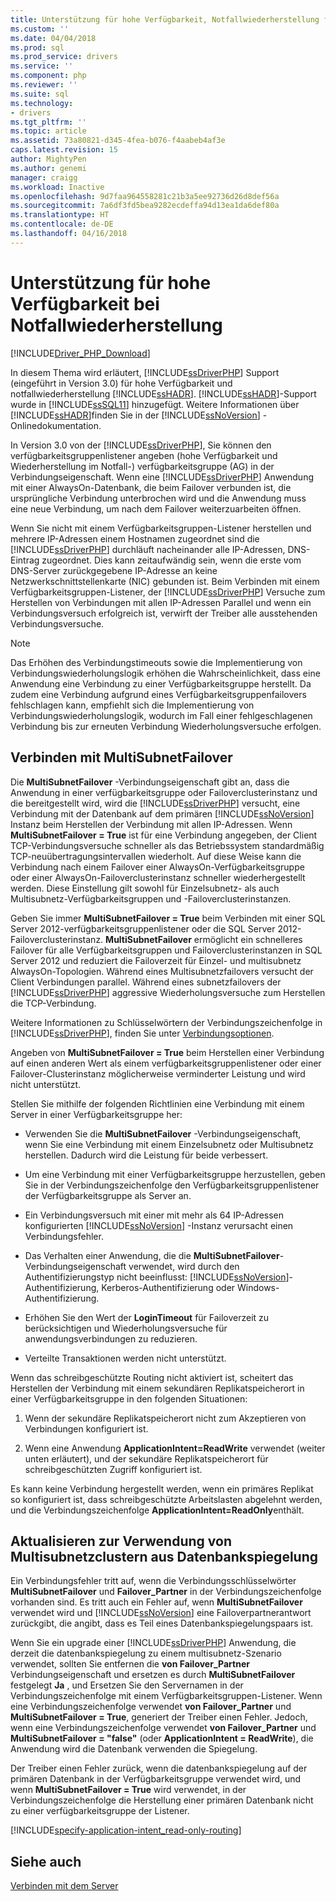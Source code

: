 ```yaml
---
title: Unterstützung für hohe Verfügbarkeit, Notfallwiederherstellung für Microsoft Drivers for PHP for SQLServer | Microsoft Docs
ms.custom: ''
ms.date: 04/04/2018
ms.prod: sql
ms.prod_service: drivers
ms.service: ''
ms.component: php
ms.reviewer: ''
ms.suite: sql
ms.technology:
- drivers
ms.tgt_pltfrm: ''
ms.topic: article
ms.assetid: 73a80821-d345-4fea-b076-f4aabeb4af3e
caps.latest.revision: 15
author: MightyPen
ms.author: genemi
manager: craigg
ms.workload: Inactive
ms.openlocfilehash: 9d7faa964558281c21b3a5ee92736d26d8def56a
ms.sourcegitcommit: 7a6df3fd5bea9282ecdeffa94d13ea1da6def80a
ms.translationtype: HT
ms.contentlocale: de-DE
ms.lasthandoff: 04/16/2018
---
```

# <a name="support-for-high-availability-disaster-recovery"></a>Unterstützung für hohe Verfügbarkeit bei Notfallwiederherstellung
[!INCLUDE[Driver_PHP_Download](../../includes/driver_php_download.md)]

In diesem Thema wird erläutert, [!INCLUDE[ssDriverPHP](../../includes/ssdriverphp_md.md)] Support (eingeführt in Version 3.0) für hohe Verfügbarkeit und notfallwiederherstellung [!INCLUDE[ssHADR](../../includes/sshadr_md.md)].  [!INCLUDE[ssHADR](../../includes/sshadr_md.md)]-Support wurde in [!INCLUDE[ssSQL11](../../includes/sssql11_md.md)] hinzugefügt. Weitere Informationen über [!INCLUDE[ssHADR](../../includes/sshadr_md.md)]finden Sie in der [!INCLUDE[ssNoVersion](../../includes/ssnoversion_md.md)] -Onlinedokumentation.  
  
In Version 3.0 von der [!INCLUDE[ssDriverPHP](../../includes/ssdriverphp_md.md)], Sie können den verfügbarkeitsgruppenlistener angeben (hohe Verfügbarkeit und Wiederherstellung im Notfall-) verfügbarkeitsgruppe (AG) in der Verbindungseigenschaft. Wenn eine [!INCLUDE[ssDriverPHP](../../includes/ssdriverphp_md.md)] Anwendung mit einer AlwaysOn-Datenbank, die beim Failover verbunden ist, die ursprüngliche Verbindung unterbrochen wird und die Anwendung muss eine neue Verbindung, um nach dem Failover weiterzuarbeiten öffnen.  
  
Wenn Sie nicht mit einem Verfügbarkeitsgruppen-Listener herstellen und mehrere IP-Adressen einem Hostnamen zugeordnet sind die [!INCLUDE[ssDriverPHP](../../includes/ssdriverphp_md.md)] durchläuft nacheinander alle IP-Adressen, DNS-Eintrag zugeordnet. Dies kann zeitaufwändig sein, wenn die erste vom DNS-Server zurückgegebene IP-Adresse an keine Netzwerkschnittstellenkarte (NIC) gebunden ist. Beim Verbinden mit einem Verfügbarkeitsgruppen-Listener, der [!INCLUDE[ssDriverPHP](../../includes/ssdriverphp_md.md)] Versuche zum Herstellen von Verbindungen mit allen IP-Adressen Parallel und wenn ein Verbindungsversuch erfolgreich ist, verwirft der Treiber alle ausstehenden Verbindungsversuche.  
  
> [!NOTE]  
> Das Erhöhen des Verbindungstimeouts sowie die Implementierung von Verbindungswiederholungslogik erhöhen die Wahrscheinlichkeit, dass eine Anwendung eine Verbindung zu einer Verfügbarkeitsgruppe herstellt. Da zudem eine Verbindung aufgrund eines Verfügbarkeitsgruppenfailovers fehlschlagen kann, empfiehlt sich die Implementierung von Verbindungswiederholungslogik, wodurch im Fall einer fehlgeschlagenen Verbindung bis zur erneuten Verbindung Wiederholungsversuche erfolgen.  
  
## <a name="connecting-with-multisubnetfailover"></a>Verbinden mit MultiSubnetFailover  
Die **MultiSubnetFailover** -Verbindungseigenschaft gibt an, dass die Anwendung in einer verfügbarkeitsgruppe oder Failoverclusterinstanz und die bereitgestellt wird, wird die [!INCLUDE[ssDriverPHP](../../includes/ssdriverphp_md.md)] versucht, eine Verbindung mit der Datenbank auf dem primären [!INCLUDE[ssNoVersion](../../includes/ssnoversion_md.md)] Instanz beim Herstellen der Verbindung mit allen IP-Adressen. Wenn **MultiSubnetFailover = True** ist für eine Verbindung angegeben, der Client TCP-Verbindungsversuche schneller als das Betriebssystem standardmäßig TCP-neuübertragungsintervallen wiederholt. Auf diese Weise kann die Verbindung nach einem Failover einer AlwaysOn-Verfügbarkeitsgruppe oder einer AlwaysOn-Failoverclusterinstanz schneller wiederhergestellt werden. Diese Einstellung gilt sowohl für Einzelsubnetz- als auch Multisubnetz-Verfügbarkeitsgruppen und -Failoverclusterinstanzen.  
  
Geben Sie immer **MultiSubnetFailover = True** beim Verbinden mit einer SQL Server 2012-verfügbarkeitsgruppenlistener oder die SQL Server 2012-Failoverclusterinstanz. **MultiSubnetFailover** ermöglicht ein schnelleres Failover für alle Verfügbarkeitsgruppen und Failoverclusterinstanzen in SQL Server 2012 und reduziert die Failoverzeit für Einzel- und multisubnetz AlwaysOn-Topologien. Während eines Multisubnetzfailovers versucht der Client Verbindungen parallel. Während eines subnetzfailovers der [!INCLUDE[ssDriverPHP](../../includes/ssdriverphp_md.md)] aggressive Wiederholungsversuche zum Herstellen die TCP-Verbindung.  
  
Weitere Informationen zu Schlüsselwörtern der Verbindungszeichenfolge in [!INCLUDE[ssDriverPHP](../../includes/ssdriverphp_md.md)], finden Sie unter [Verbindungsoptionen](../../connect/php/connection-options.md).  
  
Angeben von **MultiSubnetFailover = True** beim Herstellen einer Verbindung auf einen anderen Wert als einem verfügbarkeitsgruppenlistener oder einer Failover-Clusterinstanz möglicherweise verminderter Leistung und wird nicht unterstützt.  
  
Stellen Sie mithilfe der folgenden Richtlinien eine Verbindung mit einem Server in einer Verfügbarkeitsgruppe her:  
  
-   Verwenden Sie die **MultiSubnetFailover** -Verbindungseigenschaft, wenn Sie eine Verbindung mit einem Einzelsubnetz oder Multisubnetz herstellen. Dadurch wird die Leistung für beide verbessert.  
  
-   Um eine Verbindung mit einer Verfügbarkeitsgruppe herzustellen, geben Sie in der Verbindungszeichenfolge den Verfügbarkeitsgruppenlistener der Verfügbarkeitsgruppe als Server an.  
  
-   Ein Verbindungsversuch mit einer mit mehr als 64 IP-Adressen konfigurierten [!INCLUDE[ssNoVersion](../../includes/ssnoversion_md.md)] -Instanz verursacht einen Verbindungsfehler.  
  
-   Das Verhalten einer Anwendung, die die **MultiSubnetFailover**-Verbindungseigenschaft verwendet, wird durch den Authentifizierungstyp nicht beeinflusst: [!INCLUDE[ssNoVersion](../../includes/ssnoversion_md.md)]-Authentifizierung, Kerberos-Authentifizierung oder Windows-Authentifizierung.  
  
-   Erhöhen Sie den Wert der **LoginTimeout** für Failoverzeit zu berücksichtigen und Wiederholungsversuche für anwendungsverbindungen zu reduzieren.  
  
-   Verteilte Transaktionen werden nicht unterstützt.  
  
Wenn das schreibgeschützte Routing nicht aktiviert ist, scheitert das Herstellen der Verbindung mit einem sekundären Replikatspeicherort in einer Verfügbarkeitsgruppe in den folgenden Situationen:  
  
1.  Wenn der sekundäre Replikatspeicherort nicht zum Akzeptieren von Verbindungen konfiguriert ist.  
  
2.  Wenn eine Anwendung **ApplicationIntent=ReadWrite** verwendet (weiter unten erläutert), und der sekundäre Replikatspeicherort für schreibgeschützten Zugriff konfiguriert ist.  
  
Es kann keine Verbindung hergestellt werden, wenn ein primäres Replikat so konfiguriert ist, dass schreibgeschützte Arbeitslasten abgelehnt werden, und die Verbindungszeichenfolge **ApplicationIntent=ReadOnly**enthält.  
  
## <a name="upgrading-to-use-multi-subnet-clusters-from-database-mirroring"></a>Aktualisieren zur Verwendung von Multisubnetzclustern aus Datenbankspiegelung  
Ein Verbindungsfehler tritt auf, wenn die Verbindungsschlüsselwörter **MultiSubnetFailover** und **Failover_Partner** in der Verbindungszeichenfolge vorhanden sind. Es tritt auch ein Fehler auf, wenn **MultiSubnetFailover** verwendet wird und [!INCLUDE[ssNoVersion](../../includes/ssnoversion_md.md)] eine Failoverpartnerantwort zurückgibt, die angibt, dass es Teil eines Datenbankspiegelungspaars ist.  
  
Wenn Sie ein upgrade einer [!INCLUDE[ssDriverPHP](../../includes/ssdriverphp_md.md)] Anwendung, die derzeit die datenbankspiegelung zu einem multisubnetz-Szenario verwendet, sollten Sie entfernen die **von Failover_Partner** Verbindungseigenschaft und ersetzen es durch **MultiSubnetFailover**  festgelegt **Ja** , und Ersetzen Sie den Servernamen in der Verbindungszeichenfolge mit einem Verfügbarkeitsgruppen-Listener. Wenn eine Verbindungszeichenfolge verwendet **von Failover_Partner** und **MultiSubnetFailover = True**, generiert der Treiber einen Fehler. Jedoch, wenn eine Verbindungszeichenfolge verwendet **von Failover_Partner** und **MultiSubnetFailover = "false"** (oder **ApplicationIntent = ReadWrite**), die Anwendung wird die Datenbank verwenden die Spiegelung.  
  
Der Treiber einen Fehler zurück, wenn die datenbankspiegelung auf der primären Datenbank in der Verfügbarkeitsgruppe verwendet wird, und wenn **MultiSubnetFailover = True** wird verwendet, in der Verbindungszeichenfolge die Herstellung einer primären Datenbank nicht zu einer verfügbarkeitsgruppe der Listener.  


[!INCLUDE[specify-application-intent_read-only-routing](~/includes/paragraph-content/specify-application-intent-read-only-routing.md)]


## <a name="see-also"></a>Siehe auch  
[Verbinden mit dem Server](../../connect/php/connecting-to-the-server.md)  
  
